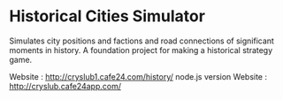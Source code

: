 # Historical Cities Simulator 

Simulates city positions and factions and road connections of significant moments in history.
A foundation project for making a historical strategy game.


Website : http://cryslub1.cafe24.com/history/
node.js version Website : http://cryslub.cafe24app.com/
